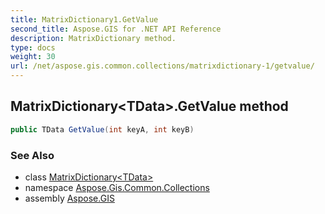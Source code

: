 ```yaml
---
title: MatrixDictionary1.GetValue
second_title: Aspose.GIS for .NET API Reference
description: MatrixDictionary method. 
type: docs
weight: 30
url: /net/aspose.gis.common.collections/matrixdictionary-1/getvalue/
---
```

## MatrixDictionary&lt;TData&gt;.GetValue method

```csharp
public TData GetValue(int keyA, int keyB)
```

### See Also

* class [MatrixDictionary&lt;TData&gt;](../)
* namespace [Aspose.Gis.Common.Collections](../../matrixdictionary-1/)
* assembly [Aspose.GIS](../../../)


